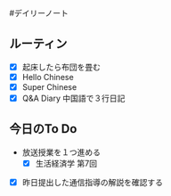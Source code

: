 #デイリーノート
## ルーティン
- [x] 起床したら布団を畳む
- [x] Hello Chinese
- [x] Super Chinese
- [x] Q&A Diary 中国語で３行日記
## 今日のTo Do
- 放送授業を１つ進める
	- [x] 生活経済学 第7回
- [x] 昨日提出した通信指導の解説を確認する
